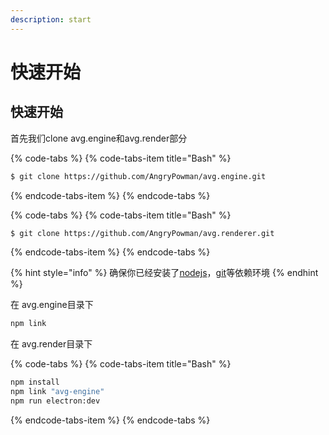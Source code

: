 ```yaml
---
description: start
---
```


# 快速开始

## 快速开始

首先我们clone avg.engine和avg.render部分

{% code-tabs %}
{% code-tabs-item title="Bash" %}
```bash
$ git clone https://github.com/AngryPowman/avg.engine.git
```
{% endcode-tabs-item %}
{% endcode-tabs %}

{% code-tabs %}
{% code-tabs-item title="Bash" %}
```bash
$ git clone https://github.com/AngryPowman/avg.renderer.git
```
{% endcode-tabs-item %}
{% endcode-tabs %}

{% hint style="info" %}
确保你已经安装了[nodejs](https://nodejs.org/en/)，[git](https://git-scm.com/)等依赖环境
{% endhint %}

在 avg.engine目录下

```bash
npm link
```

在 avg.render目录下

{% code-tabs %}
{% code-tabs-item title="Bash" %}
```bash
npm install
npm link "avg-engine"
npm run electron:dev
```
{% endcode-tabs-item %}
{% endcode-tabs %}



